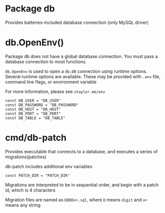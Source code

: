 # Package db

Provides batteries-included database connection (only MySQL driver)

# db.OpenEnv()

Package db does not have a global database connection. You must pass a database connection to most functions.

`db.OpenEnv` is used to open a `db.DB` connection using runtime options. Several runtime options are available. These may be provided with `.env` file, command line flags, or environment variable

For more information, please see `ztaylor.me/env`

```
const DB_USER = "DB_USER"
const DB_PASSWORD = "DB_PASSWORD"
const DB_HOST = "DB_HOST"
const DB_PORT = "DB_PORT"
const DB_TABLE = "DB_TABLE"
```

# cmd/db-patch

Provides executable that connects to a database, and executes a series of migrations(patches)

db-patch includes additional env variables

```
const PATCH_DIR = "PATCH_DIR"
```

Migrations are interpreted to be in sequential order, and begin with a patch id, which is 4 characters

Migration files are named as `DDDDx+.sql`, where `D` means `digit` and `x+` means any string